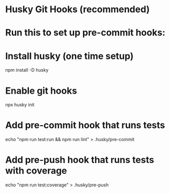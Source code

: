 # Husky Git Hooks (recommended)
# Run this to set up pre-commit hooks:

# Install husky (one time setup)
npm install -D husky

# Enable git hooks
npx husky init

# Add pre-commit hook that runs tests
echo "npm run test:run && npm run lint" > .husky/pre-commit

# Add pre-push hook that runs tests with coverage
echo "npm run test:coverage" > .husky/pre-push
